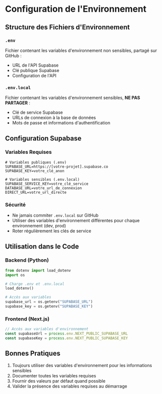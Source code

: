 # Configuration de l'Environnement

## Structure des Fichiers d'Environnement

### `.env`
Fichier contenant les variables d'environnement non sensibles, partagé sur GitHub :
- URL de l'API Supabase
- Clé publique Supabase
- Configuration de l'API

### `.env.local`
Fichier contenant les variables d'environnement sensibles, **NE PAS PARTAGER** :
- Clé de service Supabase
- URLs de connexion à la base de données
- Mots de passe et informations d'authentification

## Configuration Supabase

### Variables Requises
```env
# Variables publiques (.env)
SUPABASE_URL=https://[votre-projet].supabase.co
SUPABASE_KEY=votre_clé_anon

# Variables sensibles (.env.local)
SUPABASE_SERVICE_KEY=votre_clé_service
DATABASE_URL=votre_url_de_connexion
DIRECT_URL=votre_url_directe
```

### Sécurité
- Ne jamais commiter `.env.local` sur GitHub
- Utiliser des variables d'environnement différentes pour chaque environnement (dev, prod)
- Roter régulièrement les clés de service

## Utilisation dans le Code

### Backend (Python)
```python
from dotenv import load_dotenv
import os

# Charge .env et .env.local
load_dotenv()

# Accès aux variables
supabase_url = os.getenv("SUPABASE_URL")
supabase_key = os.getenv("SUPABASE_KEY")
```

### Frontend (Next.js)
```typescript
// Accès aux variables d'environnement
const supabaseUrl = process.env.NEXT_PUBLIC_SUPABASE_URL
const supabaseKey = process.env.NEXT_PUBLIC_SUPABASE_KEY
```

## Bonnes Pratiques
1. Toujours utiliser des variables d'environnement pour les informations sensibles
2. Documenter toutes les variables requises
3. Fournir des valeurs par défaut quand possible
4. Valider la présence des variables requises au démarrage 